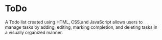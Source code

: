 # ToDo
A Todo list created using HTML, CSS,and JavaScript allows users to manage tasks by adding, 
editing, marking completion, and deleting tasks in a visually organized manner.
